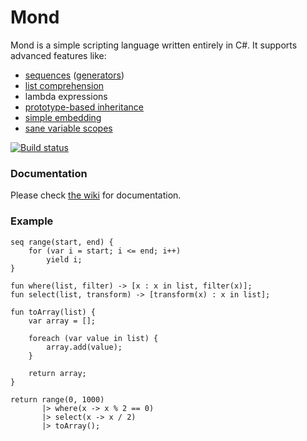  Mond
==========

Mond is a simple scripting language written entirely in C#. It supports advanced features like:
* [sequences](https://github.com/Rohansi/Mond/wiki/Sequences) ([generators](http://en.wikipedia.org/wiki/Generator_(computer_programming)))
* [list comprehension](https://github.com/Rohansi/Mond/wiki/List-Comprehension)
* lambda expressions
* [prototype-based inheritance](https://github.com/Rohansi/Mond/wiki/Prototypes)
* [simple embedding](https://github.com/Rohansi/Mond/wiki/Basic-Usage)
* [sane variable scopes](https://github.com/Rohansi/Mond/wiki/Syntax#scope)

[![Build status](https://ci.appveyor.com/api/projects/status/di5tqqt73bu6aire)](https://ci.appveyor.com/project/Rohansi/mond)

### Documentation
Please check [the wiki](https://github.com/Rohansi/Mond/wiki) for documentation.

### Example
```
seq range(start, end) {
    for (var i = start; i <= end; i++)
        yield i;
}

fun where(list, filter) -> [x : x in list, filter(x)];
fun select(list, transform) -> [transform(x) : x in list];

fun toArray(list) {
    var array = [];

    foreach (var value in list) {
        array.add(value);
    }

    return array;
}

return range(0, 1000)
       |> where(x -> x % 2 == 0)
       |> select(x -> x / 2)
       |> toArray();
```
